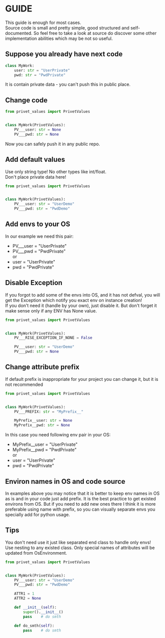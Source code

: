 # GUIDE

This guide is enough for most cases.  
Source code is small and pretty simple, good structured and self-documented. 
So feel free to take a look at source do discover some other implementation abilities which may be not so useful.


## Suppose you already have next code

```python
class MyWork:
    user: str = "UserPrivate"
    pwd: str = "PwdPrivate"
```
It is contain private data - you can't push this in public place.


## Change code

```python
from privet_values import PrivetValues


class MyWork(PrivetValues):
    PV___user: str = None
    PV___pwd: str = None
```
Now you can safely push it in any public repo.


## Add default values

Use only string type! No other types like int/float.  
Don't place private data here!

```python
from privet_values import PrivetValues


class MyWork(PrivetValues):
    PV___user: str = "UserDemo"
    PV___pwd: str = "PwdDemo"
```

## Add envs to your OS

In our example we need this pair:
* PV___user = "UserPrivate"
* PV___pwd = "PwdPrivate"  
or
* user = "UserPrivate"
* pwd = "PwdPrivate"  


## Disable Exception

If you forgot to add some of the envs into OS, and it has not defval, 
you will get the Exception which notify you exact env on instance creation!  
If you don't need it (handle by your own), just disable it.
But don't forget it make sense only if any ENV has None value.

```python
from privet_values import PrivetValues


class MyWork(PrivetValues):
    PV___RISE_EXCEPTION_IF_NONE = False

    PV___user: str = "UserDemo"
    PV___pwd: str = None
```


## Change attribute prefix

If default prefix is inappropriate for your project you can change it, but it is not recommended

```python
from privet_values import PrivetValues


class MyWork(PrivetValues):
    PV___PREFIX: str = "MyPrefix__"

    MyPrefix__user: str = None
    MyPrefix__pwd: str = None
```

In this case you need following env pair in your OS:
* MyPrefix__user = "UserPrivate"
* MyPrefix__pwd = "PwdPrivate"  
or
* user = "UserPrivate"
* pwd = "PwdPrivate"  


## Environ names in OS and code source

In examples above you may notice that it is better to keep env names in OS as is 
and in your code just add prefix.
It is the best practice to get existed environs from OS. 
But if you need to add new ones there I think it is more preferable using name with prefix, 
so you can visually separate envs you specially add for python usage.


## Tips

You don't need use it just like separated end class to handle only envs!  
Use nesting to any existed class.
Only special names of attributes will be updated from OsEnvironment.

```python
from privet_values import PrivetValues


class MyWork(PrivetValues):
    PV___user: str = "UserDemo"
    PV___pwd: str = "PwdDemo"

    ATTR1 = 1
    ATTR2 = None

    def __init__(self):
        super().__init__()
        pass    # do smth

    def do_smth(self):
        pass    # do smth

```
